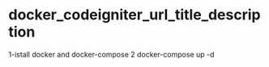 # docker_codeigniter_url_title_description
1-istall docker and docker-compose
2 docker-compose up -d
